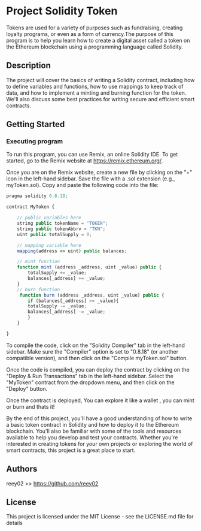 # Project Solidity Token

Tokens are used for a variety of purposes such as fundraising, creating loyalty programs, or even as a form of currency.The purpose of this program is to help you learn how to create a digital asset called a token on the Ethereum blockchain using a programming language called Solidity. 

## Description

The project will cover the basics of writing a Solidity contract, including how to define variables and functions, how to use mappings to keep track of data, and how to implement a minting and burning function for the token. We'll also discuss some best practices for writing secure and efficient smart contracts.

## Getting Started

### Executing program

To run this program, you can use Remix, an online Solidity IDE. To get started, go to the Remix website at https://remix.ethereum.org/.

Once you are on the Remix website, create a new file by clicking on the "+" icon in the left-hand sidebar. Save the file with a .sol extension (e.g., myToken.sol). Copy and paste the following code into the file:

```javascript
pragma solidity 0.8.18;

contract MyToken {

    // public variables here
    string public tokenName = "TOKEN";
    string public tokenAbbrv = "TKN";
    uint public totalSupply = 0;

    // mapping variable here
    mapping(address => uint) public balances;

    // mint function
    function mint (address _address, uint _value) public {
        totalSupply += _value;
        balances[_address] += _value;
    }
    // burn function
     function burn (address _address, uint _value) public {
        if (balances[_address] >= _value){
        totalSupply -= _value;
        balances[_address] -= _value;
        }
    }

}

```

To compile the code, click on the "Solidity Compiler" tab in the left-hand sidebar. Make sure the "Compiler" option is set to "0.8.18" (or another compatible version), and then click on the "Compile myToken.sol" button.

Once the code is compiled, you can deploy the contract by clicking on the "Deploy & Run Transactions" tab in the left-hand sidebar. Select the "MyToken" contract from the dropdown menu, and then click on the "Deploy" button.

Once the contract is deployed, You can explore it like a wallet , you can mint or burn and thats it!


By the end of this project, you'll have a good understanding of how to write a basic token contract in Solidity and how to deploy it to the Ethereum blockchain. You'll also be familiar with some of the tools and resources available to help you develop and test your contracts. Whether you're interested in creating tokens for your own projects or exploring the world of smart contracts, this project is a great place to start.

## Authors

reey02 >>
https://github.com/reey02


## License

This project is licensed under the MIT License - see the LICENSE.md file for details

